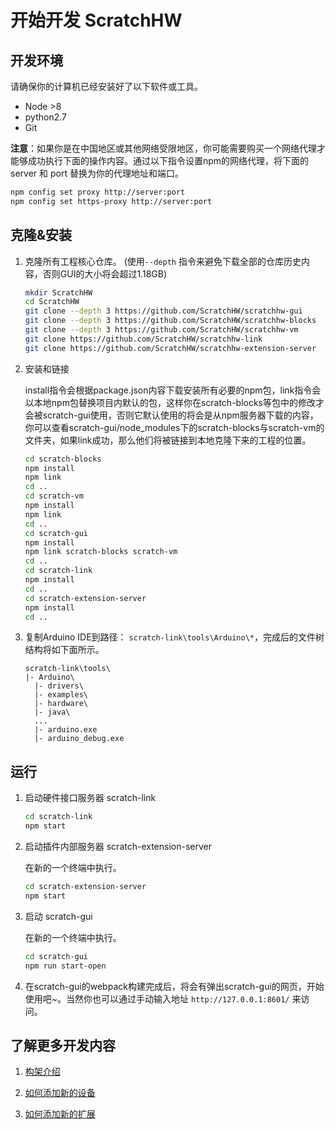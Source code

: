 # 开始开发 ScratchHW

## 开发环境

请确保你的计算机已经安装好了以下软件或工具。

- Node >8
- python2.7
- Git

**注意**：如果你是在中国地区或其他网络受限地区，你可能需要购买一个网络代理才能够成功执行下面的操作内容。通过以下指令设置npm的网络代理，将下面的server 和 port 替换为你的代理地址和端口。

```bash
npm config set proxy http://server:port
npm config set https-proxy http://server:port
```

## 克隆&安装

1. 克隆所有工程核心仓库。 (使用```--depth``` 指令来避免下载全部的仓库历史内容，否则GUI的大小将会超过1.18GB)

    ```bash
    mkdir ScratchHW
    cd ScratchHW
    git clone --depth 3 https://github.com/ScratchHW/scratchhw-gui
    git clone --depth 3 https://github.com/ScratchHW/scratchhw-blocks
    git clone --depth 3 https://github.com/ScratchHW/scratchhw-vm
    git clone https://github.com/ScratchHW/scratchhw-link
    git clone https://github.com/ScratchHW/scratchhw-extension-server
    ```
    
2. 安装和链接

    install指令会根据package.json内容下载安装所有必要的npm包，link指令会以本地npm包替换项目内默认的包，这样你在scratch-blocks等包中的修改才会被scratch-gui使用，否则它默认使用的将会是从npm服务器下载的内容，你可以查看scratch-gui/node_modules下的scratch-blocks与scratch-vm的文件夹，如果link成功，那么他们将被链接到本地克隆下来的工程的位置。
    
    ```bash
    cd scratch-blocks
    npm install
    npm link
    cd ..
    cd scratch-vm
    npm install
    npm link
    cd ..
    cd scratch-gui
    npm install
    npm link scratch-blocks scratch-vm
    cd ..
    cd scratch-link
    npm install
    cd ..
    cd scratch-extension-server
    npm install
    cd ..
    ```
    
3. 复制Arduino IDE到路径： `scratch-link\tools\Arduino\*`，完成后的文件树结构将如下面所示。

    ```
    scratch-link\tools\
    |- Arduino\
      |- drivers\
      |- examples\
      |- hardware\
      |- java\
      ...
      |- arduino.exe
      |- arduino_debug.exe
    ```

## 运行

1. 启动硬件接口服务器 scratch-link

    ```bash
    cd scratch-link
    npm start
    ```

2. 启动插件内部服务器 scratch-extension-server

	在新的一个终端中执行。

    ```bash
    cd scratch-extension-server
    npm start
    ```

3. 启动 scratch-gui

	在新的一个终端中执行。

    ```bash
    cd scratch-gui
    npm run start-open
    ```

4. 在scratch-gui的webpack构建完成后，将会有弹出scratch-gui的网页，开始使用吧~。当然你也可以通过手动输入地址 `http://127.0.0.1:8601/` 来访问。

## 了解更多开发内容

1.  [构架介绍](software-developer-reference\framework-introduction.md) 

2. [如何添加新的设备](software-developer-reference\how-to-add-a-new-device.md) 

3. [如何添加新的扩展](software-developer-reference\how-to-add-a-new-extension.md)